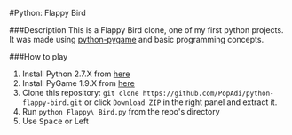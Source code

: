 #Python: Flappy Bird

###Description
This is a Flappy Bird clone, one of my first python projects. It was made using [python-pygame](http://www.pygame.org/hifi.html) and basic programming concepts.

###How to play
1. Install Python 2.7.X from [here](https://www.python.org/download/releases/)
2. Install PyGame 1.9.X from [here](http://www.pygame.org/download.shtml)
3. Clone this repository: `git clone https://github.com/PopAdi/python-flappy-bird.git` or click `Download ZIP` in the right panel and extract it.
4. Run `python Flappy\ Bird.py` from the repo's directory
5. Use <kbd>Space</kbd> or <mouse>Left</mouse>
